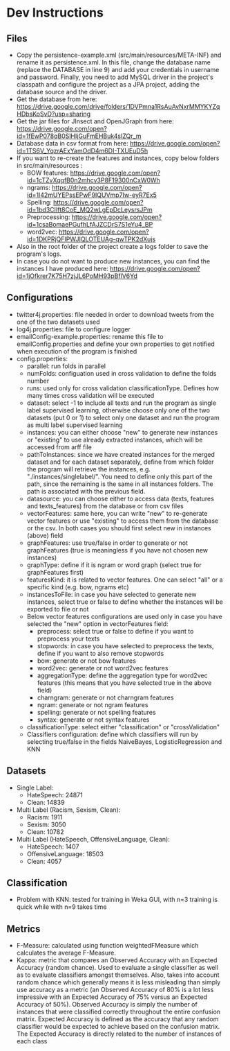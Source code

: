 # Dev Instructions

## Files
* Copy the persistence-example.xml (src/main/resources/META-INF) and rename it as persistence.xml. In this file, 
change the database name (replace the DATABASE in line 9) and add your credentials in username and password. 
Finally, you need to add MySQL driver in the project's classpath and configure the project as a JPA project, 
adding the database source and the driver.
* Get the database from here: https://drive.google.com/drive/folders/1DVPmna1RsAuAvNxrMMYKYZqHDbsKoSvD?usp=sharing
* Get the jar files for JInsect and OpenJGraph from here: https://drive.google.com/open?id=1fEwP078qB0SlHIjGuFmEHBuk4sIZQr_m
* Database data in csv format from here: https://drive.google.com/open?id=1TS6V_YqzrAExYamOdD4m6DI-TXUEuD5h
* If you want to re-create the features and instances, copy below folders in src/main/resources :
    * BOW features: https://drive.google.com/open?id=1cTZvXqqfB0n2mhcv3P8F19300nCxW0Wh
    * ngrams: https://drive.google.com/open?id=1l42mUYEPssEPwF9IQUVmp7Iw-eyR7Ex5
    * Spelling: https://drive.google.com/open?id=1bd3CIIft8CoE_MQ2wLgEpDcLeysrsJPm
    * Preprocessing: https://drive.google.com/open?id=1csaBomaePGufhLfAJZCDrS7S1eYu4_BP
    * word2vec: https://drive.google.com/open?id=1DKPRjQFIPWJIQLOTEUAg-qwTPK2dXujs
* Also in the root folder of the project create a logs folder to save the program's logs.
* In case you do not want to produce new instances, you can find the instances I have produced here: https://drive.google.com/open?id=1jOfkrer7K75H7zjJL6PoMH93pBflV6Yd

## Configurations

* twitter4j.properties: file needed in order to download tweets from the one of the two datasets used
* log4j.properties: file to configure logger
* emailConfig-example.properties: rename this file to emailConfig.properties and define your own properties to get notified when execution of the program is finished
* config.properties: 
	* parallel: run folds in parallel
	* numFolds: configuation used in cross validation to define the folds number
	* runs: used only for cross validation classificationType. Defines how many times cross validation will be executed
	* dataset: select -1 to include all texts and run the program as single label supervised learning, otherwise choose only one of the two datasets (put 0 or 1) to select only one dataset and run the program as multi label supervised learning
	* instances: you can either choose "new" to generate new instances or "existing" to use already extracted instances, which will be accessed from arff file
	* pathToInstances: since we have created instances for the merged dataset and for each dataset separately, define from which folder the program will retrieve the instances, e.g. "./instances/singlelabel/". You need to define only this part of the path, since the remaining is the same in all instances folders. The path is associated with the previous field.
	* datasource: you can choose either to access data (texts, features and texts_features) from the database or from csv files
	* vectorFeatures: same here, you can write "new" to re-generate vector features or use "existing" to access them from the database or the csv. In both cases you should first select new in instances (above) field
	* graphFeatures: use true/false in order to generate or not graphFeatures (true is meaningless if you have not chosen new instances)
	* graphType: define if it is ngram or word graph (select true for graphFeatures first)
	* featuresKind: it is related to vector features. One can select "all" or a specific kind (e.g. bow, ngrams etc)
	* instancesToFile: in case you have selected to generate new instances, select true or false to define whether the instances will be exported to file or not
	* Below vector features configurations are used only in case you have selected the "new" option in vectorFeatures field:
		* preprocess: select true or false to define if you want to preprocess your texts
		* stopwords: in case you have selected to preprocess the texts, define if you want to also remove stopwords
		* bow: generate or not bow features
		* word2vec: generate or not word2vec features
		* aggregationType: define the aggregation type for word2vec features (this means that you have selected true in the above field)
		* charngram: generate or not charngram features
		* ngram: generate or not ngram features
		* spelling: generate or not spelling features
		* syntax: generate or not syntax features
	* classificationType: select either "classification" or "crossValidation"
	* Classifiers configuration: define which classifiers will run by selecting true/false in the fields NaiveBayes, LogisticRegression and KNN
	
## Datasets

* Single Label:
	* HateSpeech: 24871
	*  Clean: 14839
* Multi Label (Racism, Sexism, Clean):
	* Racism: 1911
	* Sexism: 3050
   	* Clean: 10782
* Multi Label (HateSpeech, OffensiveLanguage, Clean):
   	* HateSpeech: 1407
   	* OffensiveLanguage: 18503
   	* Clean: 4057

## Classification

* Problem with KNN: tested for training in Weka GUI, with n=3 training is quick while with n=9 takes time
   	
## Metrics

* F-Measure: calculated using function weightedFMeasure which calculates the average F-Measure.
* Kappa: metric that compares an Observed Accuracy with an Expected Accuracy (random chance). Used to evaluate a single classifier as well as to evaluate classifiers amongst themselves. Also, takes into account random chance which generally means it is less misleading than simply use accuracy as a metric (an Observed Accuracy of 80% is a lot less impressive with an Expected Accuracy of 75% versus an Expected Accuracy of 50%). Observed Accuracy is simply the number of instances that were classified correctly throughout the entire confusion matrix. Expected Accuracy is defined as the accuracy that any random classifier would be expected to achieve based on the confusion matrix. The Expected Accuracy is directly related to the number of instances of each class